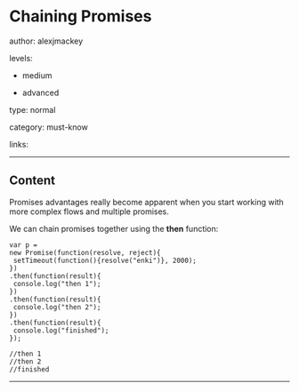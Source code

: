 # Chaining Promises
author: alexjmackey

levels:

  - medium

  - advanced

type: normal

category: must-know

links:

---
## Content

Promises advantages really become apparent when you start working with more complex flows and multiple promises.

We can chain promises together using the **then** function:

```
var p = 
new Promise(function(resolve, reject){ 
 setTimeout(function(){resolve("enki")}, 2000);
})
.then(function(result){
 console.log("then 1");
})
.then(function(result){
 console.log("then 2");
})
.then(function(result){
 console.log("finished");
}); 

//then 1
//then 2
//finished
```

---